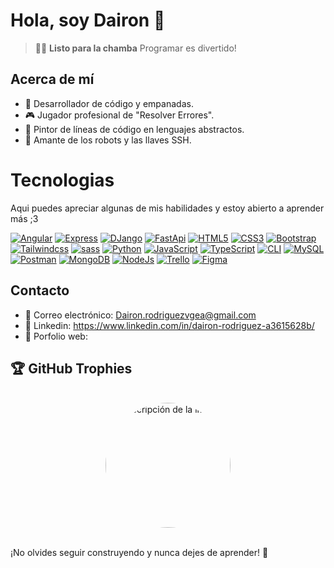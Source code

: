 # Hola, soy Dairon 🖖
> 🧑‍🚀 **Listo para la chamba** Programar es divertido!
## Acerca de mí
- 🥟 Desarrollador de código y empanadas.
- 🎮 Jugador profesional de "Resolver Errores".
- 🎨 Pintor de líneas de código en lenguajes abstractos.
- 🤖 Amante de los robots y las llaves SSH.



# Tecnologias
Aqui puedes apreciar algunas de  mis habilidades y estoy abierto a aprender más ;3

[![Angular](https://img.shields.io/badge/Angular-black?style=for-the-badge&logo=Angular)](https://github.com/DaironRV)  [![Express](https://img.shields.io/badge/Express-black?style=for-the-badge&logo=Express)]()  [![DJango](https://img.shields.io/badge/DJango-black?style=for-the-badge&logo=DJango)](https://github.com/DaironRV)  [![FastApi](https://img.shields.io/badge/FastApi-black?style=for-the-badge&logo=FastApi)](https://github.com/DaironRV)  [![HTML5](https://img.shields.io/badge/HTML5-black?style=for-the-badge&logo=HTML5)](https://github.com/DaironRV)  [![CSS3](https://img.shields.io/badge/CSS3-black?style=for-the-badge&logo=CSS3)](https://github.com/DaironRV)  [![Bootstrap](https://img.shields.io/badge/Bootstrap-black?style=for-the-badge&logo=Bootstrap)](https://github.com/DaironRV) [![Tailwindcss](https://img.shields.io/badge/Tailwind-black?style=for-the-badge&logo=Tailwindcss)](https://github.com/DaironRV)  [![sass](https://img.shields.io/badge/sass-black?style=for-the-badge&logo=sass)](https://github.com/DaironRV)  [![Python](https://img.shields.io/badge/python-black?style=for-the-badge&logo=python)](https://github.com/DaironRV)  [![JavaScript](https://img.shields.io/badge/JavaScript-black?style=for-the-badge&logo=JavaScript)](https://github.com/DaironRV)  [![TypeScript](https://img.shields.io/badge/TypeScript-black?style=for-the-badge&logo=TypeScript)](https://github.com/DaironRV)  [![CLI](https://img.shields.io/badge/CLI-black?style=for-the-badge&logo=CLI)](https://github.com/DaironRV)  [![MySQL](https://img.shields.io/badge/MySQL-black?style=for-the-badge&logo=MySQL)](https://github.com/DaironRV)  [![Postman](https://img.shields.io/badge/Postman-black?style=for-the-badge&logo=Postman)](https://github.com/DaironRV)  [![MongoDB](https://img.shields.io/badge/MongoDB-black?style=for-the-badge&logo=MongoDB)](https://github.com/DaironRV)  [![NodeJs](https://img.shields.io/badge/NodeJs-black?style=for-the-badge&logo=Node.Js)](https://github.com/DaironRV)  [![Trello](https://img.shields.io/badge/Trello-black?style=for-the-badge&logo=Trello)](https://github.com/DaironRV)  [![Figma](https://img.shields.io/badge/Figma-black?style=for-the-badge&logo=Figma)](https://github.com/DaironRV)


## Contacto
- 📧 Correo electrónico: Dairon.rodriguezvgea@gmail.com
- 📧 Linkedin: https://www.linkedin.com/in/dairon-rodriguez-a3615628b/
- 🎨 Porfolio web: 


## 🏆 GitHub Trophies

<br>
<div align="center">
  <img src="https://avatars.githubusercontent.com/u/131011899?s=400&u=05a55d8a7f73a4b1b716e25aa278a3eceeeca5f5&v=4" width="200" alt="Descripción de la imagen" style="border-radius: 50%;">
</div>
<br>

¡No olvides seguir construyendo y nunca dejes de aprender! 🚀
